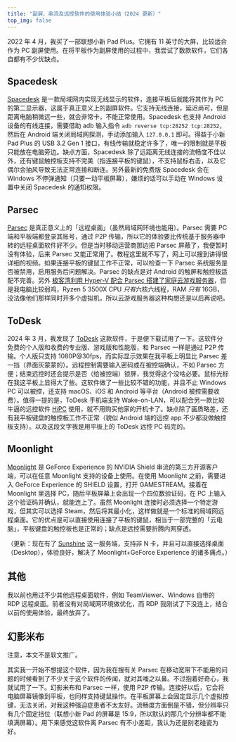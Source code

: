 ```yaml
---
title: "副屏、串流及远控软件的使用体验小结（2024 更新）"
top_img: false
---
```

2022 年 4 月，我买了一部联想小新 Pad Plus。它拥有 11 英寸的大屏，比较适合作为 PC 副屏使用。在将平板作为副屏使用的过程中，我尝试了数款软件，它们各自都有不少优缺点。

## Spacedesk
[Spacedesk](https://www.spacedesk.net) 是一款局域网内实现无线显示的软件，连接平板后就能将其作为 PC 的第二显示器，这属于真正意义上的副屏软件。它支持无线连接，延迟尚可，但是距离电脑稍微远一些，就会非常卡，不能正常使用。Spacedesk 也支持 Android 设备的有线连接，需要借助 adb 输入指令 `adb reverse tcp:28252 tcp:28252`，然后在 Android 端关闭局域网探测，手动添加输入 `127.0.0.1` 即可。得益于小新 Pad Plus 的 USB 3.2 Gen 1 接口，有线传输就稳定许多了，唯一的限制就是平板只能放在电脑旁边。缺点方面，Spacedesk 除了远距离无线连接的流畅度不佳以外，还有键鼠触控板支持不完美（指连接平板的键鼠），不支持鼠标右击，以及它偶尔会抽风导致无法正常连接和断连。另外最新的免费版 Spacedesk 会在 Windows 不停弹通知（只要一动平板屏幕），嫌烦的话可以手动在 Windows 设置中关闭 Spacedesk 的通知权限。

## Parsec
[Parsec](https://parsec.app/) 是真正意义上的「远程桌面」（虽然局域网环境也能用）。Parsec 需要 PC 端和平板端都登录其账号，通过 P2P 传输，所以它的体验要比传统基于服务器中转的远程桌面软件好不少。但是当时移动运营商那边把 Parsec 屏蔽了，我便暂时没有体验，后来 Parsec 又能正常用了。教程这里就不写了，网上可以搜到讲得很详细的视频。如果连接平板的键鼠工作不正常，可以检查一下 Parsec 系统服务是否被禁用，启用服务后问题解决。Parsec 的缺点是对 Android 的触屏和触控板适配不完善。另外 [极客湾利用 Hyper-V 配合 Parsec 搭建了家庭云游戏服务器](https://www.bilibili.com/video/BV1Ad4y1S7Aw)，但是我电脑比较弱鸡，Ryzen 5 3500X CPU *只有*六核六线程，RAM *只有* 16GB，没法像他们那样同时开多个虚拟机，所以云游戏服务器这种构想还是以后再说吧。

## ToDesk
2024 年 3 月，我发现了 [ToDesk](https://www.todesk.com/) 这款软件，于是便下载试用了一下。这软件分免费的个人版和收费的专业版、游戏版和性能版，和 Parsec 一样是通过 P2P 传输。个人版只支持 1080P@30fps，而实际显示效果在我平板上明显比 Parsec 差一挡（界面灰蒙蒙的）。远程控制需要输入密码或在被控端确认，不如 Parsec 方便；结束远控时还会提示是否（给被控端）锁屏，我觉得这个没啥必要。鼠标光标在我这平板上显得大了些。这软件做了一些比较不错的功能，并且不止 Windows PC 可以被控，还支持 macOS、iOS 和 Android 等平台（Android 被控需要收费）。值得一提的是，ToDesk 手机端支持 Wake-on-LAN，可以配合另一款比较牛逼的远控软件 [HiPC](https://hipc.cn/) 使用，就不用购买他家的开机卡了。缺点除了画质略差，还有我平板键盘的触控板工作不正常（貌似 Android 端的远控 app 不少都没做触控板支持）。以及这段文字我是用平板上的 ToDesk 远控 PC 码完的。

## Moonlight
[Moonlight](https://moonlight-stream.org/) 是 GeForce Experience 的 NVIDIA Shield 串流的第三方开源客户端，可以在任意 Moonlight 支持的设备上使用。在使用 Moonlight 之前，需要进入 GeForce Experience 的 SHIELD 设置，打开 GAMESTREAM。接着在 Moonlight 里选择 PC，随后平板屏幕上会出现一个四位数验证码，在 PC 上输入这个验证码并确认，就能连上了。虽然 Moonlight 连接时必须选择一个特定游戏，但其实可以选择 Steam，然后将其最小化，这样做就是一个标准的局域网远程桌面。它的优点是可以直接使用连接了平板的键鼠，相当于一部完整的「云电脑」，平板键盘的触控板也是正常的；缺点是远控需要折腾内网穿透。

（更新：现在有了 [Sunshine](https://github.com/LizardByte/Sunshine) 这一服务端，支持非 N 卡，并且可以直接选择桌面（Desktop），体验良好，解决了 Moonlight+GeForce Experience 的诸多痛点。）

## 其他
我以前也用过不少其他远程桌面软件，例如 TeamViewer、Windows 自带的 RDP 远程桌面。前者没有对局域网环境做优化，而 RDP 我刚试了下没连上，结合以前的使用体验，最终放弃了。

## 幻影米布
注意，本文不是软文推广。

其实我一开始不想提这个软件，因为我在搜有关 Parsec 在移动宽带下不能用的问题的时候看到了不少关于这个软件的传闻，就对其嗤之以鼻。不过抱着好奇心，我就试用了一下。幻影米布和 Parsec 一样，使用 P2P 传输。连接好以后，它会将电脑屏幕镜像到平板，也同样支持键鼠操作。在平板屏幕上会固定显示几个虚拟按键，无法关闭，对我这种强迫症患者不太友好。流畅度方面倒是不错，但分辨率只有几个固定挡位（联想小新 Pad 的屏幕是 15:9，所以默认的那几个分辨率都不能填满屏幕）。用下来感觉这软件离 Parsec 有不小差距，我认为还是别老碰瓷为好。
